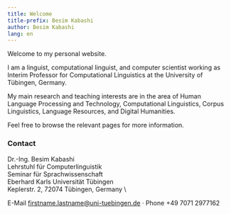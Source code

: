 ```yaml
---
title: Welcome  
title-prefix: Besim Kabashi
author: Besim Kabashi
lang: en
---
```


Welcome to my personal website.

<!-- I am a linguist, computational linguist, and computer scientist -->
<!-- working as a postdoctoral researcher at the [Chair for Corpus and -->
<!-- Computational Linguistics](https://www.linguistik.fau.de) of the -->
<!-- [Friedrich-Alexander-Universität -->
<!-- Erlangen-Nürnberg](https://www.fau.de). -->

I am a linguist, computational linguist, and computer scientist
working as Interim Professor for Computational Linguistics at the
University of Tübingen, Germany.

My main research and teaching interests are in the area of Human
Language Processing and Technology, Computational Linguistics, Corpus
Linguistics, Language Resources, and Digital Humanities.

Feel free to browse the relevant pages for more information.


### Contact ###

<!-- Dr.-Ing. Besim Kabashi\ -->
<!-- Friedrich-Alexander-Universität Erlangen-Nürnberg \ -->
<!-- Lehrstuhl für Korpus- und Computerlinguistik \ -->
<!-- Bismarckstr. 6 \ -->
<!-- 91054 Erlangen \ -->
<!-- Germany -->

Dr.-Ing. Besim Kabashi \
Lehrstuhl für Computerlinguistik \
Seminar für Sprachwissenschaft \
Eberhard Karls Universität Tübingen \
Keplerstr. 2, 72074 Tübingen, Germany \
<!-- R. 156 -->

E-Mail firstname.lastname@uni-tuebingen.de · 
Phone +49 7071 2977162

<!-- [E-mail](https://univis.fau.de/) ·  -->
<!-- [Phone](https://univis.fau.de/) · -->
<!-- [Fax](https://univis.fau.de/)  -->

<!-- ## News ## -->
